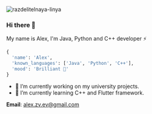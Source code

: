 ![razdelitelnaya-linya](https://user-images.githubusercontent.com/76962395/114155721-77a65e00-992a-11eb-8b37-0e7f0f5b79a7.png)

### Hi there 👋
My name is Alex, I'm Java, Python and C++ developer ⚡
<br/>
```python
{
  'name': 'Alex', 
  'known_languages': ['Java', 'Python', 'C++'], 
  'mood': 'Brilliant 💎' 
}
````
<!--
**tastydata0/tastydata0** is a ✨ _special_ ✨ repository because its `README.md` (this file) appears on your GitHub profile.

- 🔭 I’m currently working on my university projects.
- 🌱 I’m currently learning C++, Flutter framework, 
- 👯 I’m looking to collaborate on ...
- 🤔 I’m looking for help with ...
- 💬 Ask me about ...
- 📫 How to reach me: ...
- 😄 Pronouns: ...
- ⚡ Fun fact: ...
-->
- 🔭 I’m currently working on my university projects.
- 🌱 I’m currently learning C++ and Flutter framework.

**Email**: [alex.zv.ev@gmail.com](mailto:alex.zv.ev@gmail.com)
